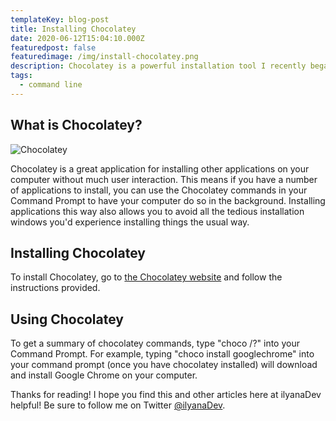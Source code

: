 ```yaml
---
templateKey: blog-post
title: Installing Chocolatey
date: 2020-06-12T15:04:10.000Z
featuredpost: false
featuredimage: /img/install-chocolatey.png
description: Chocolatey is a powerful installation tool I recently began using.
tags:
  - command line
---
```


What is Chocolatey?
--

![Chocolatey](/img/chocolatey.png "Chocolatey")

Chocolatey is a great application for installing other applications on your computer without much user interaction. This means if you have a number of applications to install, you can use the Chocolatey commands in your Command Prompt to have your computer do so in the background. Installing applications this way also allows you to avoid all the tedious installation windows you'd experience installing things the usual way.

Installing Chocolatey
--

To install Chocolatey, go to [the Chocolatey website](https://chocolatey.org/install) and follow the instructions provided.

Using Chocolatey
--

To get a summary of chocolatey commands, type "choco /?" into your Command Prompt. For example, typing "choco install googlechrome" into your command prompt (once you have chocolatey installed) will download and install Google Chrome on your computer.

Thanks for reading! I hope you find this and other articles here at ilyanaDev helpful! Be sure to follow me on Twitter [@ilyanaDev](https://twitter.com/ilyanaDev).
